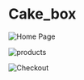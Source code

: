 # Cake_box


![Home Page](https://github.com/user-attachments/assets/5ab9cdf2-eec5-4ec7-9127-737e4e2138d1)


![products](https://github.com/user-attachments/assets/60dbb448-3a2a-4ecf-a73b-e0647c736858)


![Checkout](https://github.com/user-attachments/assets/0d1cf428-c346-41ea-a327-3c2890c23d1f)

